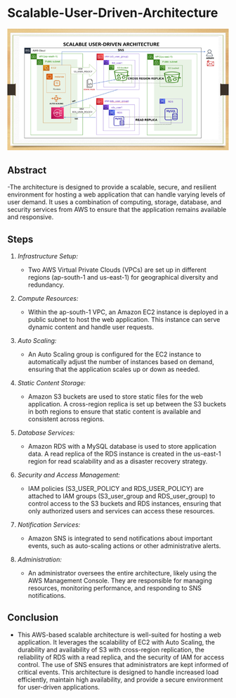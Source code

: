 # Scalable-User-Driven-Architecture


![Scalable-User-Driven-Architecture](Scalable-user-driven-architecture.png)

## Abstract

-The architecture is designed to provide a scalable, secure, and resilient environment for hosting a web application that can handle varying levels of user demand. It uses a combination of computing, storage, database, and security services from AWS to ensure that the application remains available and responsive.

## Steps 

1. *Infrastructure Setup:*
   - Two AWS Virtual Private Clouds (VPCs) are set up in different regions (ap-south-1 and us-east-1) for geographical diversity and redundancy.

2. *Compute Resources:*
   - Within the ap-south-1 VPC, an Amazon EC2 instance is deployed in a public subnet to host the web application. This instance can serve dynamic content and handle user requests.

3. *Auto Scaling:*
   - An Auto Scaling group is configured for the EC2 instance to automatically adjust the number of instances based on demand, ensuring that the application scales up or down as needed.

4. *Static Content Storage:*
   - Amazon S3 buckets are used to store static files for the web application. A cross-region replica is set up between the S3 buckets in both regions to ensure that static content is available and consistent across regions.

5. *Database Services:*
   - Amazon RDS with a MySQL database is used to store application data. A read replica of the RDS instance is created in the us-east-1 region for read scalability and as a disaster recovery strategy.

6. *Security and Access Management:*
   - IAM policies (S3_USER_POLICY and RDS_USER_POLICY) are attached to IAM groups (S3_user_group and RDS_user_group) to control access to the S3 buckets and RDS instances, ensuring that only authorized users and services can access these resources.

7. *Notification Services:*
   - Amazon SNS is integrated to send notifications about important events, such as auto-scaling actions or other administrative alerts.

8. *Administration:*
   - An administrator oversees the entire architecture, likely using the AWS Management Console. They are     responsible for managing resources, monitoring performance, and responding to SNS notifications.


## Conclusion

- This AWS-based scalable architecture is well-suited for hosting a web application. It leverages the scalability of EC2 with Auto Scaling, the durability and availability of S3 with cross-region replication, the reliability of RDS with a read replica, and the security of IAM for access control. The use of SNS ensures that administrators are kept informed of critical events. This architecture is designed to handle increased load efficiently, maintain high availability, and provide a secure environment for user-driven applications.